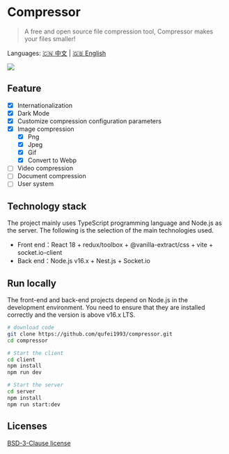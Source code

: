 # Compressor

> A free and open source file compression tool, Compressor makes your files smaller!

Languages: [:cn: 中文](/docs/README-zh.md) | [:uk: English](README.md)

![](/docs/assets/compress-example.png)

## Feature

* [X] Internationalization
* [X] Dark Mode
* [X] Customize compression configuration parameters
* [x] Image compression
  * [X] Png
  * [X] Jpeg
  * [X] Gif
  * [x] Convert to Webp
* [ ] Video compression
* [ ] Document compression
* [ ] User system

## Technology stack

The project mainly uses TypeScript programming language and Node.js as the server. The following is the selection of the main technologies used.

* Front end：React 18 + redux/toolbox + @vanilla-extract/css + vite + socket.io-client
* Back end：Node.js v16.x + Nest.js + Socket.io

## Run locally

The front-end and back-end projects depend on Node.js in the development environment. You need to ensure that they are installed correctly and the version is above v16.x LTS.

```bash
# download code
git clone https://github.com/qufei1993/compressor.git
cd compressor

# Start the client
cd client
npm install
npm run dev

# Start the server
cd server
npm install
npm run start:dev
```

## Licenses

[BSD-3-Clause license](https://github.com/qufei1993/compressor/blob/main/LICENSE)